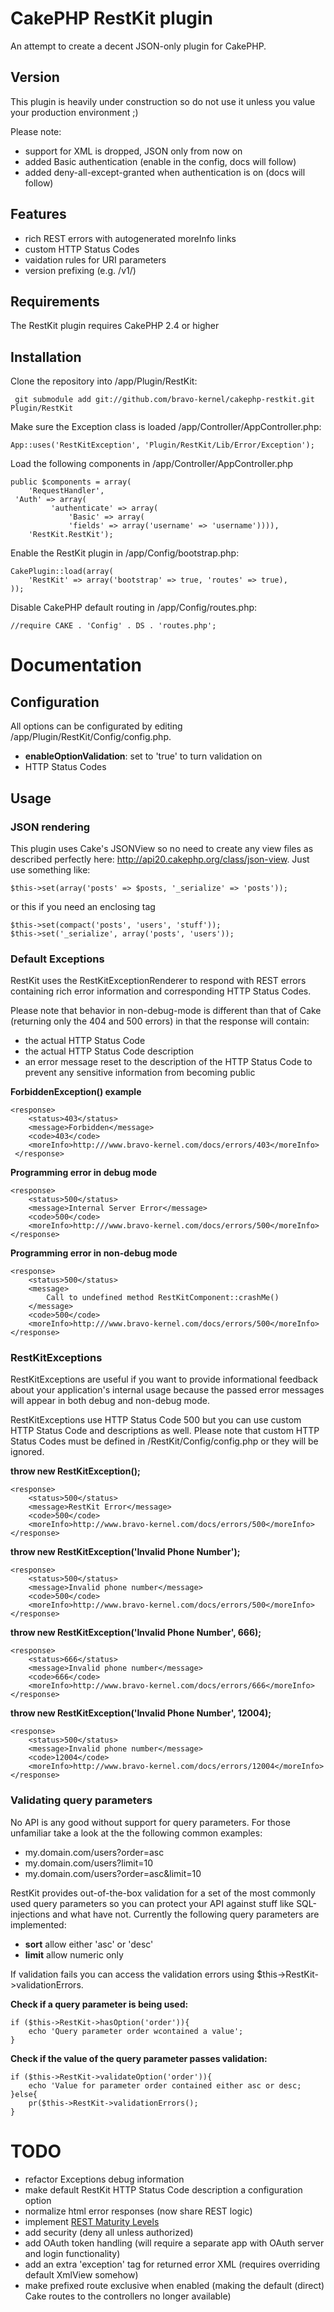 # CakePHP RestKit plugin

An attempt to create a decent JSON-only plugin for CakePHP.

## Version ##

This plugin is heavily under construction so do not use it unless you value your production environment ;)

Please note:

* support for XML is dropped, JSON only from now on
* added Basic authentication (enable in the config, docs will follow)
* added deny-all-except-granted when authentication is on (docs will follow)

## Features

* rich REST errors with autogenerated moreInfo links
* custom HTTP Status Codes
* vaidation rules for URI parameters
* version prefixing (e.g. /v1/)

## Requirements

The RestKit plugin requires CakePHP 2.4 or higher

## Installation

Clone the repository into /app/Plugin/RestKit:

     git submodule add git://github.com/bravo-kernel/cakephp-restkit.git Plugin/RestKit

Make sure the Exception class is loaded /app/Controller/AppController.php:

    App::uses('RestKitException', 'Plugin/RestKit/Lib/Error/Exception');

Load the following components in /app/Controller/AppController.php

    public $components = array(
        'RequestHandler',
	 'Auth' => array(
             'authenticate' => array(
                 'Basic' => array(
                 'fields' => array('username' => 'username')))),
        'RestKit.RestKit');

Enable the RestKit plugin in /app/Config/bootstrap.php:

    CakePlugin::load(array(
        'RestKit' => array('bootstrap' => true, 'routes' => true),
    ));

Disable CakePHP default routing in /app/Config/routes.php:

    //require CAKE . 'Config' . DS . 'routes.php';


# Documentation

## Configuration

All options can be configurated by editing /app/Plugin/RestKit/Config/config.php.

* **enableOptionValidation**: set to 'true' to turn validation on
* HTTP Status Codes

## Usage

### JSON rendering

This plugin uses Cake's JSONView so no need to create any view files as described
perfectly here: http://api20.cakephp.org/class/json-view. Just use something like:

    $this->set(array('posts' => $posts, '_serialize' => 'posts'));

or this if you need an enclosing tag

    $this->set(compact('posts', 'users', 'stuff'));
    $this->set('_serialize', array('posts', 'users'));

### Default Exceptions

RestKit uses the RestKitExceptionRenderer to respond with REST errors containing
rich error information and corresponding HTTP Status Codes.

Please note that behavior in non-debug-mode is different than that of Cake (returning only
the 404 and 500 errors) in that the response will contain:
* the actual HTTP Status Code
* the actual HTTP Status Code description
* an error message reset to the description of the HTTP Status Code to prevent
any sensitive information from becoming public

**ForbiddenException() example**

    <response>
        <status>403</status>
        <message>Forbidden</message>
        <code>403</code>
        <moreInfo>http:///www.bravo-kernel.com/docs/errors/403</moreInfo>
     </response>

**Programming error in debug mode**

    <response>
        <status>500</status>
        <message>Internal Server Error</message>
        <code>500</code>
        <moreInfo>http:///www.bravo-kernel.com/docs/errors/500</moreInfo>
    </response>

**Programming error in non-debug mode**

    <response>
        <status>500</status>
        <message>
            Call to undefined method RestKitComponent::crashMe()
        </message>
        <code>500</code>
        <moreInfo>http:///www.bravo-kernel.com/docs/errors/500</moreInfo>
    </response>

### RestKitExceptions

RestKitExceptions are useful if you want to provide informational feedback about your application's
internal usage because the passed error messages will appear in both debug and non-debug mode.

RestKitExceptions use HTTP Status Code 500 but you can use custom HTTP Status Code and descriptions
as well. Please note that custom HTTP Status Codes must be defined in /RestKit/Config/config.php or
they will be ignored.

**throw new RestKitException();**

    <response>
        <status>500</status>
        <message>RestKit Error</message>
        <code>500</code>
        <moreInfo>http://www.bravo-kernel.com/docs/errors/500</moreInfo>
    </response>

**throw new RestKitException('Invalid Phone Number');**

    <response>
        <status>500</status>
        <message>Invalid phone number</message>
        <code>500</code>
        <moreInfo>http://www.bravo-kernel.com/docs/errors/500</moreInfo>
    </response>

**throw new RestKitException('Invalid Phone Number', 666);**

    <response>
        <status>666</status>
        <message>Invalid phone number</message>
        <code>666</code>
        <moreInfo>http://www.bravo-kernel.com/docs/errors/666</moreInfo>
    </response>

**throw new RestKitException('Invalid Phone Number', 12004);**

    <response>
        <status>500</status>
        <message>Invalid phone number</message>
        <code>12004</code>
        <moreInfo>http://www.bravo-kernel.com/docs/errors/12004</moreInfo>
    </response>

### Validating query parameters

No API is any good without support for query parameters. For those unfamiliar take a look at
the the following common examples:

 * my.domain.com/users?order=asc
 * my.domain.com/users?limit=10
 * my.domain.com/users?order=asc&limit=10

RestKit provides out-of-the-box validation for a set of the most commonly used query parameters
so you can protect your API against stuff like SQL-injections and what have not. Currently the following
 query parameters are implemented:

* **sort** allow either 'asc' or 'desc'
* **limit** allow numeric only

If validation fails you can access the validation errors using $this->RestKit->validationErrors.

**Check if a query parameter is being used:**

    if ($this->RestKit->hasOption('order')){
        echo 'Query parameter order wcontained a value';
    }

**Check if the value of the query parameter passes validation:**

    if ($this->RestKit->validateOption('order')){
        echo 'Value for parameter order contained either asc or desc;
    }else{
        pr($this->RestKit->validationErrors();
    }



# TODO

* refactor Exceptions debug information
* make default RestKit HTTP Status Code description a configuration option
* normalize html error responses (now share REST logic)
* implement [REST Maturity Levels](http://martinfowler.com/articles/richardsonMaturityModel.html)
* add security (deny all unless authorized)
* add OAuth token handling (will require a separate app with OAuth server and login functionality)
* add an extra 'exception' tag for returned error XML (requires overriding default XmlView somehow)
* make prefixed route exclusive when enabled (making the default (direct) Cake routes to the controllers no longer available)
